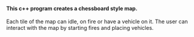 #### This c++ program creates a chessboard style map.
Each tile of the map can idle, on fire or have a vehicle on it.
The user can interact with the map by starting fires and placing vehicles.
